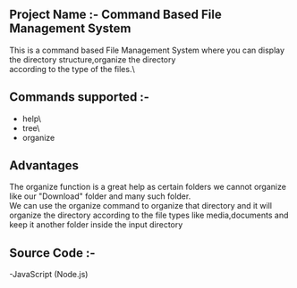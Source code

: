 ## Project Name :-  Command Based File Management System
This is a command based File Management System where you can display the directory structure,organize the directory\
according to the type of the files.\

## Commands supported :-
- help\
- tree\
- organize

## Advantages 
The organize function is a great help as certain folders we cannot organize like our "Download" folder and many such folder.\
We can use the organize command to organize that directory and it will organize the directory according to the file types like
media,documents and keep it another folder inside the input directory

## Source Code :- 
-JavaScript (Node.js)
